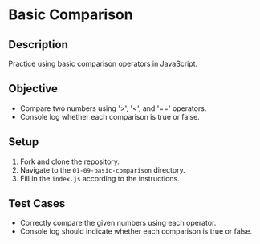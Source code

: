 # Basic Comparison

## Description
Practice using basic comparison operators in JavaScript.

## Objective
- Compare two numbers using '>', '<', and '==' operators.
- Console log whether each comparison is true or false.

## Setup
1. Fork and clone the repository.
2. Navigate to the `01-09-basic-comparison` directory.
3. Fill in the `index.js` according to the instructions.

## Test Cases
- Correctly compare the given numbers using each operator.
- Console log should indicate whether each comparison is true or false.
